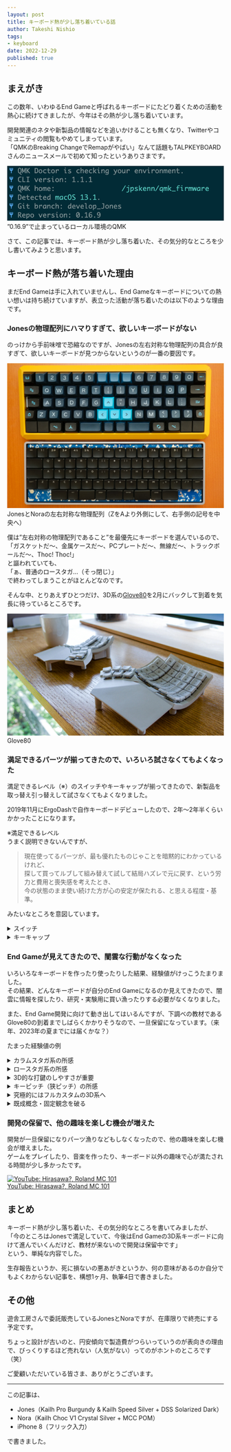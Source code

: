 ```yaml
---
layout: post
title: キーボード熱が少し落ち着いている話
author: Takeshi Nishio
tags:
- keyboard
date: 2022-12-29
published: true
---
```


## まえがき

この数年、いわゆるEnd Gameと呼ばれるキーボードにたどり着くための活動を熱心に続けてきましたが、今年はその熱が少し落ち着いています。

開発関連のネタや新製品の情報などを追いかけることも無くなり、Twitterやコミュニティの閲覧もやめてしまっています。  
「QMKのBreaking ChangeでRemapがやばい」なんて話題もTALPKEYBOARDさんのニュースメールで初めて知ったというありさまです。

![QMK version](/assets/2022-12-29/qmk_version.png)  
”0.16.9”で止まっているローカル環境のQMK

さて、この記事では、キーボード熱が少し落ち着いた、その気分的なところを少し書いてみようと思います。

## キーボード熱が落ち着いた理由

まだEnd Gameは手に入れていませんし、End Gameなキーボードについての熱い想いは持ち続けていますが、表立った活動が落ち着いたのは以下のような理由です。

### Jonesの物理配列にハマりすぎて、欲しいキーボードがない

のっけから手前味噌で恐縮なのですが、Jonesの左右対称な物理配列の具合が良すぎて、欲しいキーボードが見つからないというのが一番の要因です。

![Jones & Nora, symmetrical layout](/assets/2022-12-29/jones_and_nora.jpeg)  
JonesとNoraの左右対称な物理配列（ZをAより外側にして、右手側の記号を中央へ）

僕は”左右対称の物理配列であること”を最優先にキーボードを選んでいるので、  
「ガスケットだ〜、金属ケースだ〜、PCプレートだ〜、無線だ〜、トラックボールだ〜、Thoc! Thoc!」  
と謳われていても、  
「ぁ、普通のロースタガ…（そっ閉じ）」  
で終わってしまうことがほとんどなのです。

そんな中、とりあえずひとつだけ、3D系の[Glove80](https://www.moergo.com)を2月にバックして到着を気長に待っているところです。

![Glove80](/assets/2022-12-29/glove80.jpg)  
Glove80

### 満足できるパーツが揃ってきたので、いろいろ試さなくてもよくなった

満足できるレベル（※）のスイッチやキーキャップが揃ってきたので、新製品を取っ替え引っ替えして試さなくてもよくなりました。

2019年11月にErgoDashで自作キーボードデビューしたので、2年〜2年半くらいかかったことになります。

※満足できるレベル  
うまく説明できないんですが、

> 現在使ってるパーツが、最も優れたものじゃことを暗黙的にわかっているけれど、  
> 探して買ってルブして組み替えて試して結局ハズレで元に戻す、という労力と費用と喪失感を考えたとき、  
> 今の状態のまま使い続けた方が心の安定が保たれる、と思える程度・基準。

みたいなところを意図しています。

<details>
<summary>スイッチ</summary>

リニアのKailh Pro BurgundyとKailh Speed SilverをメインのJonesで使用しています。  
押し始めは軽めの40gくらいで、押し込んで底つきする前にググッと重くなって押し戻してくれるような特性が好みです。

良い具合にルブしてから、上下ハウジングをセメダイン[BBX](https://www.cemedine.co.jp/home/adhesive/bbx/bbx.html)で固定してグラつきを低減させています。

サブのJonesで使ってるサイレントのKailh Silent Pinkは、ノイズが多めなのでちょっと不満です。  
メイン機だったらすぐに交換するところですが、ほとんど使わないサブ機なので、実質的には問題なし。

Noraでは、リニアのChoc Crystal Silverを使用しています。  
Chocスイッチは選択肢が少ないので、タクタイルの有無と、好みの重さで選ぶだけですね。
</details>

<details>
<summary>キーキャップ</summary>

打鍵速度が一番早いのはKATですが、ホームポジションに手を置いたときに心地よいDSSプロファイルが気に入っています。

Choc用ではシリンドリカル形状のMCCプロファイルが好みです。  
あまり使い込んでいませんが、実はKailh純正のキーキャップが一番打鍵しやすい気がしています。（打鍵速度は一番でした）

GBしたキーキャップの到着待ちがいくつかあるので、しばらくは買わなくても良さそうです。
</details>

### End Gameが見えてきたので、闇雲な行動がなくなった

いろいろなキーボードを作ったり使ったりした結果、経験値がけっこうたまりました。  
その結果、どんなキーボードが自分のEnd Gameになるのか見えてきたので、闇雲に情報を探したり、研究・実験用に買い漁ったりする必要がなくなりました。

また、End Game開発に向けて動き出してはいるんですが、下調べの教材であるGlove80の到着までしばらくかかりそうなので、一旦保留になっています。（来年、2023年の夏までには届くかな？）

たまった経験値の例

<details>
<summary>カラムスタガ系の所感</summary>

手のサイズに合わないと、とっても打鍵しづらくなる。  
設計者と自分の手の大きさが同じだったらラッキーだけど、そんなラッキーはまずない。  
個人に合わせたカスタム設計が必須になるので、つらい。
実機の試打してから購入したいけど、地方民にはつらい。  

[Pangaea](https://e3w2q.github.io/23/)による救済！？
</details>

<details>
<summary>ロースタガ系の所感</summary>

普通のロースタガでもそこまで打鍵しづらいということは無いし、Jonesのような変則ロースタガ（2行目と3行目にずれがない）でも普通に打鍵できちゃう。  
横ずれ方向は手のサイズに対する許容範囲が大きいようで、だいたいなんでもOKな印象。  
（さすがにオルソリニアは許容範囲外）

自然に手を置いたところにキーがあって欲しいので、Jonesの左右対称なロースタガに行き着いている。
</details>

<details>
<summary>3D的な打鍵のしやすさが重要</summary>

ホームポジションから遠いところ、たとえば60%キーボードの1行目は背の高いキーキャップにするかスイッチ自体を底上げして3D的に配置しないと、指が届きにくい。

MXスイッチでは、行ごとに高さの違うCherry, KAT, DSS, MT3プロファイルなどのキーキャップを使うことで、3D的な打鍵のしやすさが向上する。

Chocスイッチでは、普通に売ってるキーキャップだと各行が同じ形状しか選べないため、3D的にできなくてつらい。  
Choc用の3D的なキーキャップは値段がつらい（使用感はめっちゃ良い）。  
自分で作るのは加工がつらい。  
3D的な基板設計はとてもつらい。

![MBK keycap, Modified for height adjustment](/assets/2022-12-29/IMG_4017.jpeg)  
”QTYP”キーの打鍵しやすさ向上のため、MBKキーキャップに3D的な加工をおこなった例
</details>

<details>
<summary>キーピッチ（狭ピッチ）の所感</summary>

MXのキーピッチ（たて19mm×よこ19mm）でも不満はないけれど、けっこう余裕があるので、ピッチを狭くして物理配列を最適化したい。  
指の移動量が減って打鍵しやすくなるなど、狭ピッチ化によるメリットは多い。

Chocのキーピッチ（たて17mm×よこ18mm）はMXから乗り換えても何の違和感もなく打鍵できるし、もう少し狭いキーピッチ（たて17mm×よこ17mmくらい）でも少し使えばすぐに慣れる。

狭ピッチ用のキーキャップ選びがつらい。  
Choc用キーキャップがつらくてつらすぎ。（前項参照）
</details>

<details>
<summary>究極的にはフルカスタムの3D系へ</summary>

キースイッチが平面上に配置される2D的なキーボードをいろいろと使ってきて、キーの物理配列で縦横（XY軸？）を最適化することに限界を感じている。  
平面上だけではどうしても最適化しきれない箇所が出てくるので、そこをキーの高さを変えることで補おうと考えると、次に進むのは3D系。

自分の手の大きさ、指の長さや可動範囲に合うように3D的にフルカスタムするのが究極的なところ。  
もちろん、腕や手首がフィットするパームレストも組み合わせて。  
設計つらい。  
製造つらい。  
フルカスタムで試作たくさん資金つらい。  
→ とりあえず3D系を体験してみるところから始めよう。  
→ Glove80がそのうち来る予定。  
</details>

<details>
<summary>既成概念・固定観念を破る</summary>

実現可能性はちょっと横へ置いておいて、普通じゃないところに何か良いものが生まれそうな気がする。

「アルファ部のキーを列ごとに幅を変えてみたら？」とか、  
「四角じゃないキーキャップにしたら、もう少し縦横の最適化ができないか？」とか。

「もうそろそろ普通のロースタガやめませんか？」ってのは、ずっと思ってる。
</details>

### 開発の保留で、他の趣味を楽しむ機会が増えた

開発が一旦保留になりパーツ漁りなどもしなくなったので、他の趣味を楽しむ機会が増えました。  
ゲームをプレイしたり、音楽を作ったり、キーボード以外の趣味で心が満たされる時間が少し多かったです。

[![YouTube: Hirasawa?, Roland MC 101](https://img.youtube.com/vi/2jx3ShFpAl0/0.jpg)  
YouTube: Hirasawa?, Roland MC 101](https://www.youtube.com/watch?v=2jx3ShFpAl0)

## まとめ

キーボード熱が少し落ち着いた、その気分的なところを書いてみましたが、  
「今のところはJonesで満足していて、今後はEnd Gameの3D系キーボードに向けて進んでいくんだけど、教材が来ないので開発は保留中です」  
という、単純な内容でした。

生存報告というか、死に損ないの悪あがきというか、何の意味があるのか自分でもよくわからない記事を、構想1ヶ月、執筆4日で書きました。

## その他

遊舎工房さんで委託販売しているJonesとNoraですが、在庫限りで終売にする予定です。  

ちょっと設計が古いのと、円安傾向で製造費がつらいっていうのが表向きの理由で、びっくりするほど売れない（人気がない）ってのがホントのところです（笑）  

ご愛顧いただいている皆さま、ありがとうございます。

---
この記事は、

- Jones（Kailh Pro Burgundy & Kailh Speed Silver + DSS Solarized Dark）
- Nora（Kailh Choc V1 Crystal Silver + MCC POM）
- iPhone 8（フリック入力）

で書きました。
